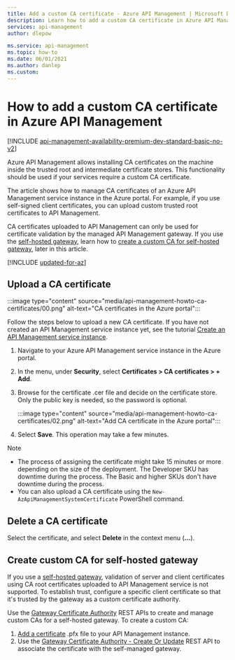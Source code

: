 ```yaml
---
title: Add a custom CA certificate - Azure API Management | Microsoft Docs
description: Learn how to add a custom CA certificate in Azure API Management. You can also see instructions to delete a certificate.
services: api-management
author: dlepow

ms.service: api-management
ms.topic: how-to
ms.date: 06/01/2021
ms.author: danlep 
ms.custom:
---
```


# How to add a custom CA certificate in Azure API Management

[!INCLUDE [api-management-availability-premium-dev-standard-basic-no-v2](../../includes/api-management-availability-premium-dev-standard-basic-no-v2.md)]

Azure API Management allows installing CA certificates on the machine inside the trusted root and intermediate certificate stores. This functionality should be used if your services require a custom CA certificate.

The article shows how to manage CA certificates of an Azure API Management service instance in the Azure portal. For example, if you use self-signed client certificates, you can upload custom trusted root certificates to API Management. 

CA certificates uploaded to API Management can only be used for certificate validation by the managed API Management gateway. If you use the [self-hosted gateway](self-hosted-gateway-overview.md), learn how to [create a custom CA for self-hosted gateway](#create-custom-ca-for-self-hosted-gateway), later in this article.

[!INCLUDE [updated-for-az](~/reusable-content/ce-skilling/azure/includes/updated-for-az.md)]


## <a name="step1"> </a>Upload a CA certificate

:::image type="content" source="media/api-management-howto-ca-certificates/00.png" alt-text="CA certificates in the Azure portal":::

Follow the steps below to upload a new CA certificate. If you have not created an API Management service instance yet, see the tutorial [Create an API Management service instance](get-started-create-service-instance.md).

1. Navigate to your Azure API Management service instance in the Azure portal.

1. In the menu, under **Security**, select **Certificates > CA certificates > + Add**.

1. Browse for the certificate .cer file and decide on the certificate store. Only the public key is needed, so the password is optional.

    :::image type="content" source="media/api-management-howto-ca-certificates/02.png" alt-text="Add CA certificate in the Azure portal"::: 
1. Select **Save**. This operation may take a few minutes.

> [!NOTE]
> - The process of assigning the certificate might take 15 minutes or more depending on the size of the deployment. The Developer SKU has downtime during the process. The Basic and higher SKUs don't have downtime during the process.
> - You can also upload a CA certificate using the `New-AzApiManagementSystemCertificate` PowerShell command.

## <a name="step1a"> </a>Delete a CA certificate

Select the certificate, and select **Delete** in the context menu (**...**).

## Create custom CA for self-hosted gateway 

If you use a [self-hosted gateway](self-hosted-gateway-overview.md), validation of server and client certificates using CA root certificates uploaded to API Management service is not supported. To establish trust, configure a specific client certificate so that it's trusted by the gateway as a custom certificate authority.

Use the [Gateway Certificate Authority](/rest/api/apimanagement/current-ga/gateway-certificate-authority) REST APIs to create and manage custom CAs for a self-hosted gateway. To create a custom CA:

1. [Add a certificate](api-management-howto-mutual-certificates.md) .pfx file to your API Management instance.
1. Use the [Gateway Certificate Authority - Create Or Update](/rest/api/apimanagement/current-ga/gateway-certificate-authority/create-or-update) REST API to associate the certificate with the self-managed gateway.

[Upload a CA certificate]: #step1
[Delete a CA certificate]: #step1a
